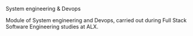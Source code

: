 System engineering & Devops

Module of System engineering and Devops, carried out during Full Stack Software Engineering studies at ALX.
